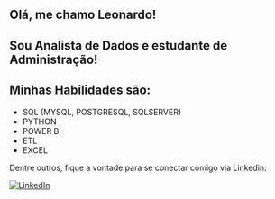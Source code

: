 ## Olá, me chamo Leonardo!

## Sou Analista de Dados e estudante de Administração!

## Minhas Habilidades são:

- SQL (MYSQL, POSTGRESQL, SQLSERVER)
- PYTHON
- POWER BI
- ETL
- EXCEL

Dentre outros, fique a vontade para se conectar comigo via Linkedin:

[![LinkedIn](https://img.shields.io/badge/LinkedIn-0077B5?style=for-the-badge&logo=linkedin&logoColor=white)](www.linkedin.com/in/leonardo-nascimento-764169228)
